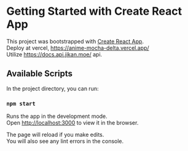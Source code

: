# Getting Started with Create React App

This project was bootstrapped with [Create React App](https://github.com/facebook/create-react-app).
<br />
Deploy at vercel, https://anime-mocha-delta.vercel.app/
<br />
Utilize https://docs.api.jikan.moe/ api.

## Available Scripts

In the project directory, you can run:

### `npm start`

Runs the app in the development mode.\
Open [http://localhost:3000](http://localhost:3000) to view it in the browser.

The page will reload if you make edits.\
You will also see any lint errors in the console.